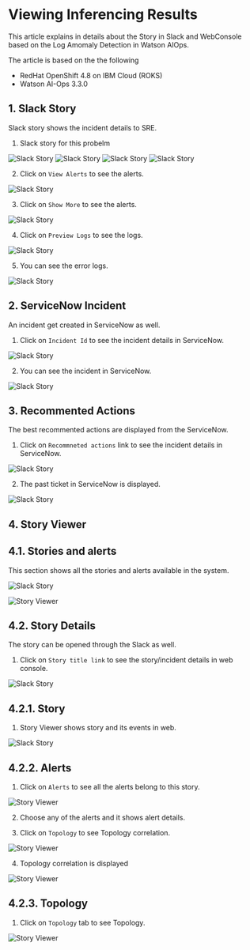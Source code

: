 # Viewing Inferencing Results

This article explains in details about the Story in Slack and WebConsole based on the Log Amomaly Detection in Watson AIOps.

The article is based on the the following

- RedHat OpenShift 4.8 on IBM Cloud (ROKS)
- Watson AI-Ops 3.3.0

## 1. Slack Story

Slack story shows the incident details to SRE.

1. Slack story for this probelm

![Slack Story](./images/story/i-01.png)
![Slack Story](./images/story/i-02.png)
![Slack Story](./images/story/i-03.png)
![Slack Story](./images/story/i-04.png)

2. Click on `View Alerts` to see the alerts.

![Slack Story](./images/story/i-11.png)

3. Click on `Show More` to see the alerts.

![Slack Story](./images/story/i-12.png)

4. Click on `Preview Logs` to see the logs.

![Slack Story](./images/story/i-13.png)

5. You can see the error logs.

![Slack Story](./images/story/i-14.png)


## 2. ServiceNow Incident

An incident get created in ServiceNow as well.

1. Click on `Incident Id` to see the incident details in ServiceNow.

![Slack Story](./images/story/i-41.png)

2. You can see the incident in ServiceNow.

![Slack Story](./images/snow/i-01.png)


## 3. Recommented Actions

The best recommented actions are displayed from the ServiceNow.

1. Click on `Recommneted actions` link to see the incident details in ServiceNow.

![Slack Story](./images/story/i-21.png)

2. The past ticket in ServiceNow is displayed.

![Slack Story](./images/snow/i-03.png)


## 4. Story Viewer


## 4.1. Stories and alerts

This section shows all the stories and alerts available in the system.

![Slack Story](./images/webconsole/stories-alerts.png)


![Story Viewer](./images/webconsole/i-41.png)

## 4.2. Story Details

The story can be opened through the Slack as well.

1. Click on `Story title link` to see the story/incident details in web console.

![Slack Story](./images/story/i-31.png)

## 4.2.1. Story 

1. Story Viewer shows story and its events in web.

![Slack Story](./images/webconsole/i-01.png)

## 4.2.2. Alerts

1. Click on `Alerts` to see all the alerts belong to this story.

![Story Viewer](./images/webconsole/i-11.png)

2. Choose any of the alerts and it shows alert details.

3. Click on `Topology` to see Topology correlation.

![Story Viewer](./images/webconsole/i-13.png)

4.  Topology correlation is displayed

![Story Viewer](./images/webconsole/i-14.png)

## 4.2.3. Topology 

1. Click on  `Topology` tab to see Topology.

![Story Viewer](./images/webconsole/i-21.png)
